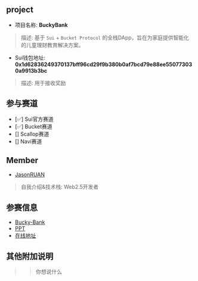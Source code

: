 ## project
- 项目名称: **BuckyBank**
> 描述: 基于 `Sui` + `Bucket Protocol` 的全栈DApp，旨在为家庭提供智能化的儿童理财教育解决方案。
- Sui钱包地址: **0x1d62836249370137bff96cd29f9b380b0af7bcd79e88ee550773030a9913b3bc**
> 描述: 用于接收奖励

## 参与赛道
- [✅] Sui官方赛道
- [✅] Bucket赛道
- [] Scallop赛道
- [] Navi赛道

## Member
- [JasonRUAN](https://github.com/JasonRUAN)
> 自我介绍&技术栈: Web2.5开发者

## 参赛信息
- [Bucky-Bank](https://github.com/JasonRUAN/Bucky-Bank)
- [PPT]()
- [在线地址]()

## 其他附加说明
>> 你想说什么
